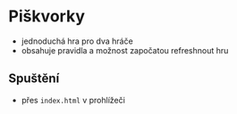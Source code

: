 # Piškvorky

- jednoduchá hra pro dva hráče
- obsahuje pravidla a možnost započatou refreshnout hru

## Spuštění

- přes `index.html` v prohlížeči
